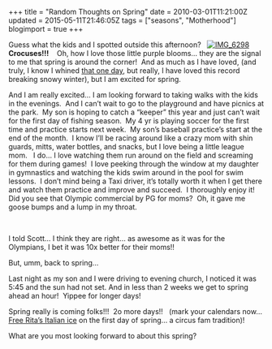 +++
title = "Random Thoughts on Spring"
date = 2010-03-01T11:21:00Z
updated = 2015-05-11T21:46:05Z
tags = ["seasons", "Motherhood"]
blogimport = true 
+++

Guess what the kids and I spotted outside this afternoon?&#160;&#160; [![IMG_6298](https://latc.s3.amazonaws.com/wp-content/uploads/2010/03/IMG_6298.jpg "IMG_6298")](https://latc.s3.amazonaws.com/wp-content/uploads/2010/03/IMG_6298.jpg)&#160;
**Crocuses!!!**
&#160;&#160; Oh, how I love those little purple blooms… they are the signal to me that spring is around the corner!&#160; And as much as I have loved, (and truly, I know I whined [that one day](http://lifeatthecircus.com/2010/02/09/my-real-and-honest-thoughts-on-all-this-snow/), but really, I have loved this record breaking snowy winter), but I am excited for spring. 

And I am 
really 
excited… I am looking forward to taking walks with the kids in the evenings.&#160; And I can’t wait to go to the playground and have picnics at the park.&#160; My son is hoping to catch a “keeper” this year and just can’t wait for the first day of fishing season.&#160; My 4 yr is playing soccer for the first time and practice starts next week.&#160; My son’s baseball practice’s start at the end of the month.&#160; I know I’ll be racing around like a crazy mom with shin guards, mitts, water bottles, and snacks, but I love being a little league mom.&#160;&#160; I do… I love watching them run around on the field and screaming for them during games!&#160; I love peeking through the window at my daughter in gymnastics and watching the kids swim around in the pool for swim lessons.&#160; I don’t mind being a Taxi driver, it’s totally worth it when I get there and watch them practice and improve and succeed.&#160; I thoroughly enjoy it!&#160; Did you see that Olympic commercial by PG for moms?&#160; Oh, it gave me goose bumps and a lump in my throat.&#160; 
 









  

&#160;

I told Scott… I think they are right… as awesome as it was for the Olympians, I bet it was 10x better for their moms!!

But, umm, back to spring… 

Last night as my son and I were driving to evening church, I noticed it was 5:45 and the sun had not set. And in less than 2 weeks we get to spring ahead an hour!&#160; Yippee for longer days!&#160; 

Spring really is coming folks!!!&#160; 
2o more days!!
&#160; (mark your calendars now… [Free Rita’s Italian ice](http://www.ritasice.com/events-and-promotions/first-day-of-spring.aspx) on the first day of spring… a circus fam tradition)!

What are you most looking forward to about this spring?
